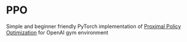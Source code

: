 # PPO
Simple and beginner friendly PyTorch implementation of [Proximal Policy Optimization](https://arxiv.org/abs/1707.06347) for OpenAI gym environment

